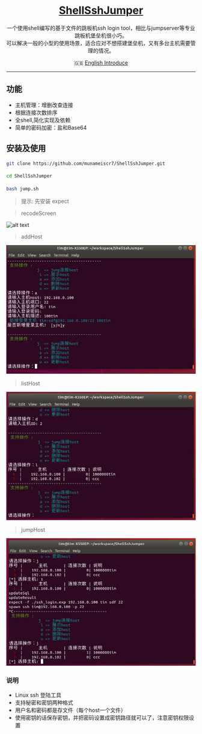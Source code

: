 <h1 align="center"><a href='https://github.com/munameiscr7/ShellSshJumper.git' target="_blank" >ShellSshJumper</a></h1>

<p align="center">
一个使用shell编写的基于文件的跳板机ssh login tool，相比与jumpserver等专业跳板机堡垒机很小巧。
</br>
可以解决一般的小型的使用场景，适合应对不想搭建堡垒机，又有多台主机需要管理的情况。
</p>

<p align="center">
  🇬🇧 <a href="./README.md">English Introduce</a>
</p>

---

## 功能

- 主机管理：增删改查连接
- 根据连接次数排序
- 全shell,简化实现及依赖
- 简单的密码加密：盐和Base64

## 安装及使用

```bash
git clone https://github.com/munameiscr7/ShellSshJumper.git

cd ShellSshJumper

bash jump.sh
```

> 提示: 先安装 expect




>recodeScreen

![alt text](img/recodeScreen.gif)

>addHost

![addHost](img/addHost.png)

>listHost

![listHost](img/listHost.png)

>jumpHost

![jumpHost](img/jumpHost.png)



### 说明
- Linux ssh 登陆工具
- 支持秘密和密钥两种格式
- 用户名和密码都是存文件（每个host一个文件）
- 使用密钥的话保存密钥，并把密码设置成密钥路径就可以了，注意密钥权限设置


